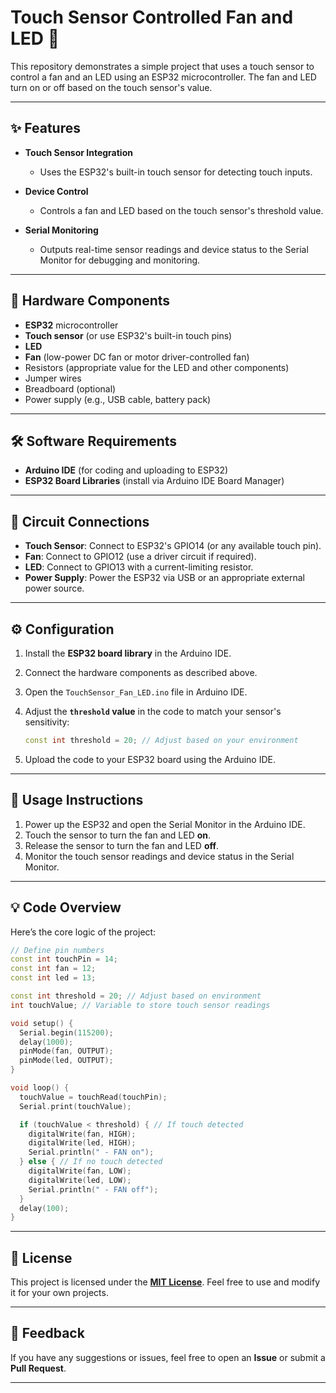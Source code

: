 

# **Touch Sensor Controlled Fan and LED** 🌟  

This repository demonstrates a simple project that uses a touch sensor to control a fan and an LED using an ESP32 microcontroller. The fan and LED turn on or off based on the touch sensor's value.

---

## **✨ Features**  

- **Touch Sensor Integration**  
  - Uses the ESP32's built-in touch sensor for detecting touch inputs.  

- **Device Control**  
  - Controls a fan and LED based on the touch sensor's threshold value.  

- **Serial Monitoring**  
  - Outputs real-time sensor readings and device status to the Serial Monitor for debugging and monitoring.  

---

## **🔧 Hardware Components**  

- **ESP32** microcontroller  
- **Touch sensor** (or use ESP32's built-in touch pins)  
- **LED**  
- **Fan** (low-power DC fan or motor driver-controlled fan)  
- Resistors (appropriate value for the LED and other components)  
- Jumper wires  
- Breadboard (optional)  
- Power supply (e.g., USB cable, battery pack)  

---

## **🛠 Software Requirements**  

- **Arduino IDE** (for coding and uploading to ESP32)  
- **ESP32 Board Libraries** (install via Arduino IDE Board Manager)  

---

## **🔌 Circuit Connections**  

- **Touch Sensor**: Connect to ESP32's GPIO14 (or any available touch pin).  
- **Fan**: Connect to GPIO12 (use a driver circuit if required).  
- **LED**: Connect to GPIO13 with a current-limiting resistor.  
- **Power Supply**: Power the ESP32 via USB or an appropriate external power source.  

---

## **⚙️ Configuration**  

1. Install the **ESP32 board library** in the Arduino IDE.  
2. Connect the hardware components as described above.  
3. Open the `TouchSensor_Fan_LED.ino` file in Arduino IDE.  

4. Adjust the **`threshold` value** in the code to match your sensor's sensitivity:  
   ```cpp
   const int threshold = 20; // Adjust based on your environment
   ```  
5. Upload the code to your ESP32 board using the Arduino IDE.  

---

## **🚀 Usage Instructions**  

1. Power up the ESP32 and open the Serial Monitor in the Arduino IDE.  
2. Touch the sensor to turn the fan and LED **on**.  
3. Release the sensor to turn the fan and LED **off**.  
4. Monitor the touch sensor readings and device status in the Serial Monitor.  

---

## **💡 Code Overview**  

Here’s the core logic of the project:  

```cpp
// Define pin numbers
const int touchPin = 14; 
const int fan = 12;
const int led = 13;

const int threshold = 20; // Adjust based on environment
int touchValue; // Variable to store touch sensor readings

void setup() {
  Serial.begin(115200);
  delay(1000);
  pinMode(fan, OUTPUT);  
  pinMode(led, OUTPUT);
}

void loop() {
  touchValue = touchRead(touchPin); 
  Serial.print(touchValue);

  if (touchValue < threshold) { // If touch detected
    digitalWrite(fan, HIGH);
    digitalWrite(led, HIGH);
    Serial.println(" - FAN on");
  } else { // If no touch detected
    digitalWrite(fan, LOW);
    digitalWrite(led, LOW);
    Serial.println(" - FAN off");
  }
  delay(100);
}
```  

---

## **📜 License**  

This project is licensed under the **[MIT License](LICENSE)**. Feel free to use and modify it for your own projects.  

---

## **💬 Feedback**  

If you have any suggestions or issues, feel free to open an **Issue** or submit a **Pull Request**.  

---


